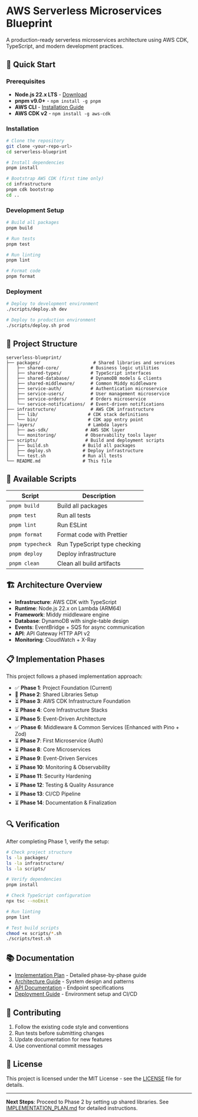 # AWS Serverless Microservices Blueprint

A production-ready serverless microservices architecture using AWS CDK, TypeScript, and modern development practices.

## 🚀 Quick Start

### Prerequisites

- **Node.js 22.x LTS** - [Download](https://nodejs.org/)
- **pnpm v9.0+** - `npm install -g pnpm`
- **AWS CLI** - [Installation Guide](https://docs.aws.amazon.com/cli/latest/userguide/getting-started-install.html)
- **AWS CDK v2** - `npm install -g aws-cdk`

### Installation

```bash
# Clone the repository
git clone <your-repo-url>
cd serverless-blueprint

# Install dependencies
pnpm install

# Bootstrap AWS CDK (first time only)
cd infrastructure
pnpm cdk bootstrap
cd ..
```

### Development Setup

```bash
# Build all packages
pnpm build

# Run tests
pnpm test

# Run linting
pnpm lint

# Format code
pnpm format
```

### Deployment

```bash
# Deploy to development environment
./scripts/deploy.sh dev

# Deploy to production environment
./scripts/deploy.sh prod
```

## 📁 Project Structure

```
serverless-blueprint/
├── packages/                    # Shared libraries and services
│   ├── shared-core/            # Business logic utilities
│   ├── shared-types/           # TypeScript interfaces
│   ├── shared-database/        # DynamoDB models & clients
│   ├── shared-middleware/      # Common Middy middleware
│   ├── service-auth/           # Authentication microservice
│   ├── service-users/          # User management microservice
│   ├── service-orders/         # Orders microservice
│   └── service-notifications/  # Event-driven notifications
├── infrastructure/             # AWS CDK infrastructure
│   ├── lib/                   # CDK stack definitions
│   └── bin/                   # CDK app entry point
├── layers/                    # Lambda layers
│   ├── aws-sdk/              # AWS SDK layer
│   └── monitoring/           # Observability tools layer
├── scripts/                  # Build and deployment scripts
│   ├── build.sh             # Build all packages
│   ├── deploy.sh            # Deploy infrastructure
│   └── test.sh              # Run all tests
└── README.md                # This file
```

## 🔧 Available Scripts

| Script | Description |
|--------|-------------|
| `pnpm build` | Build all packages |
| `pnpm test` | Run all tests |
| `pnpm lint` | Run ESLint |
| `pnpm format` | Format code with Prettier |
| `pnpm typecheck` | Run TypeScript type checking |
| `pnpm deploy` | Deploy infrastructure |
| `pnpm clean` | Clean all build artifacts |

## 🏗️ Architecture Overview

- **Infrastructure**: AWS CDK with TypeScript
- **Runtime**: Node.js 22.x on Lambda (ARM64)
- **Framework**: Middy middleware engine
- **Database**: DynamoDB with single-table design
- **Events**: EventBridge + SQS for async communication
- **API**: API Gateway HTTP API v2
- **Monitoring**: CloudWatch + X-Ray

## 📋 Implementation Phases

This project follows a phased implementation approach:

- ✅ **Phase 1**: Project Foundation (Current)
- 🔄 **Phase 2**: Shared Libraries Setup
- ⏳ **Phase 3**: AWS CDK Infrastructure Foundation
- ⏳ **Phase 4**: Core Infrastructure Stacks
- ⏳ **Phase 5**: Event-Driven Architecture
- ✅ **Phase 6**: Middleware & Common Services (Enhanced with Pino + Zod)
- ⏳ **Phase 7**: First Microservice (Auth)
- ⏳ **Phase 8**: Core Microservices
- ⏳ **Phase 9**: Event-Driven Services
- ⏳ **Phase 10**: Monitoring & Observability
- ⏳ **Phase 11**: Security Hardening
- ⏳ **Phase 12**: Testing & Quality Assurance
- ⏳ **Phase 13**: CI/CD Pipeline
- ⏳ **Phase 14**: Documentation & Finalization

## 🔍 Verification

After completing Phase 1, verify the setup:

```bash
# Check project structure
ls -la packages/
ls -la infrastructure/
ls -la scripts/

# Verify dependencies
pnpm install

# Check TypeScript configuration
npx tsc --noEmit

# Run linting
pnpm lint

# Test build scripts
chmod +x scripts/*.sh
./scripts/test.sh
```

## 📚 Documentation

- [Implementation Plan](./IMPLEMENTATION_PLAN.md) - Detailed phase-by-phase guide
- [Architecture Guide](./docs/architecture.md) - System design and patterns
- [API Documentation](./docs/api.md) - Endpoint specifications
- [Deployment Guide](./docs/deployment.md) - Environment setup and CI/CD

## 🤝 Contributing

1. Follow the existing code style and conventions
2. Run tests before submitting changes
3. Update documentation for new features
4. Use conventional commit messages

## 📄 License

This project is licensed under the MIT License - see the [LICENSE](LICENSE) file for details.

---

**Next Steps**: Proceed to Phase 2 by setting up shared libraries. See [IMPLEMENTATION_PLAN.md](./IMPLEMENTATION_PLAN.md) for detailed instructions.